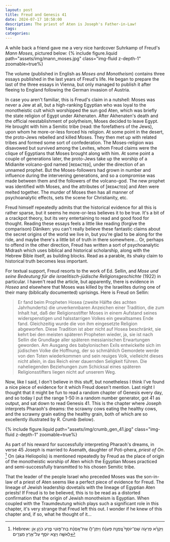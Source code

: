 ```yaml
---
layout: post
title: Freud and Genesis 41 
date: 2024-07-17 10:50:00
description: The priest of Aten is Joseph's Father-in-Law!
tags: 
categories: 
---
```

A while back a friend gave me a very nice hardcover Suhrkamp of Freud's *Mann Moses*, pictured below:
{% include figure.liquid path="assets/img/mann_moses.jpg" class="img-fluid z-depth-1" zoomable=true%} 

The volume (published in English as *Moses and Monotheism*) contains three essays published in the last
years of Freud's life. He began to prepare the last of the three essays in Vienna, but only managed
to publish it after fleeing to England following the German invasion of Austria.

In case you aren't familiar, this is Freud's claim in a nutshell: Moses was never 
a Jew at all, but a high-ranking Egyptian who was loyal to the monotheistic cult which 
worshipped the sun god Aten, which was briefly the state religion of Egypt under 
Akhenaten. After Akhenaten's death and the official reestablishment of polytheism, Moses 
decided to leave Egypt. He brought with him a Semitic tribe
(read: the forefathers of the Jews), upon whom he more-or-less forced his religion.
At some point in the desert, the proto-Jews rebelled and killed Moses. They then met up 
with related tribes and formed some sort of confederation. The Moses-religion was disavowed
but survived among the Levites, whom Freud claims were the clique of Egyptians that Moses brought 
along with him. At some point a couple of generations later, the proto-Jews take up the worship 
of a Midianite volcano-god named \[ʀᴇᴅᴀᴄᴛᴇᴅ\], under the direction of an unnamed
prophet. But the Moses-followers had grown in number and influence during the 
intervening generations, and so a compromise was made between them and the followers 
of the volcano-god. The new prophet was identified with Moses, and the attributes of
\[ʀᴇᴅᴀᴄᴛᴇᴅ\] and Aten were melted together. The murder of Moses then has all manner 
of psychoanalytic effects, sets the scene for Christianity, etc.

Freud himself repeatedly admits that the historical evidence for all this is 
rather sparse, but it seems he more-or-less believes it to be true. It's a bit 
of a crackpot theory, but its very entertaining to read and good food for 
thought. Reading these essays feels a little like reading (forgive the comparison)
Däniken: you can't really believe these fantastic claims about the
secret origins of the world we live in, but you're glad to be along for the ride, and 
maybe there's a little bit of truth in there somewhere... Or, perhaps to offend in the
other direction, Freud has written a sort of psychoanalytic Midrash which uses biblical
and historical scholarship, along with the Hebrew Bible itself, as building blocks.
Read as a parable, its shaky claim to historical truth becomes less important.

For textual support, Freud resorts to the work of Ed. Sellin, and *Mose und seine Bedeutung 
für die israelitisch-jüdische Religionsgeschichte* (1922) in particular. I haven't read
the article, but apparently, there is evidence in *Hosea* and elsewhere that Moses 
was killed by the Israelites during one of their many (biblically documented) uprisings.
Here is Freud on Sellin:

>Er fand beim Propheten Hosea (zweite Hälfte des achten Jahrhunderts) die unverkennbaren Anzeichen einer Tradition, die zum Inhalt hat, daß der Religionsstifter Moses in einem Aufstand seines widerspenstigen und halsstarrigen Volkes ein gewaltsames Ende fand. Gleichzeitig wurde die von ihm eingesetzte Religion abgeworfen. Diese Tradition ist aber nicht auf Hosea beschränkt, sie kehrt bei den meisten späteren Propheten wieder, ja, sie ist nach Sellin die Grundlage aller späteren messianischen Erwartungen geworden. Am Ausgang des babylonischen Exils entwickelte sich im jüdischen Volke die Hoffnung, der so schmählich Gemordete werde von den Toten wiederkommen und sein reuiges Volk, vielleicht dieses nicht allein, in das Reich einer dauernden Seligkeit führen. Die naheliegenden Beziehungen zum Schicksal eines späteren Religionsstifters liegen nicht auf unserem Weg.

Now, like I said, I don't believe in this stuff, but nonetheless I think I've found 
a nice piece of evidence for it which Freud doesn't mention. Last night I thought that 
it might be fun to read a random chapter of Genesis every day, and so today I put
the range 1-50 in a random number generator, got 41 as output, and sat down to 
read Genesis 41. This is the chapter where Joseph interprets Pharaoh's dreams:
the scrawny cows eating the healthy cows, and the scrawny grain eating the healthy 
grain, both of which are so excellently illustrated by R. Crumb (below).

{% include figure.liquid path="assets/img/crumb_gen_41.jpg" class="img-fluid z-depth-1" zoomable=true%} 

As part of his reward for successfully interpreting Pharaoh's dreams, in verse 45 
Joseph is married to Asenath, daughter of Poti-phera, *priest of On*. [^1]
On (aka Heliopolis) is mentioned repeatedly by Freud as the place of origin of 
the monotheistic worship of Aten which the Egyptian Moses practiced
and semi-successfully transmitted to his chosen Semitic tribe.

That the leader of the people Israel who preceded Moses was the son-in-law of a priest of 
Aten seems like a perfect piece of evidence for Freud. The lineage of Jewish leadership
dovetails with the lineage of Egyptian Aten priests! If Freud is to be believed, this is
to be read as a distorted confirmation that the origin of Jewish monotheism is Egyptian.
When coupled with the Traumdeutung which plays such a significant role in this chapter, it's 
very strange that Freud left this out. I wonder if he knew of this chapter 
and, if so, what he thought of it...



[^1]:Hebrew: וַיִּקְרָ֨א פַרְעֹ֣ה שֵׁם־יוֹסֵף֮ צָֽפְנַ֣ת פַּעְנֵ֒חַ֒ וַיִּתֶּן־ל֣וֹ אֶת־אָֽסְנַ֗ת בַּת־פּ֥וֹטִי פֶ֛רַע כֹּהֵ֥ן אֹ֖ן לְאִשָּׁ֑ה וַיֵּצֵ֥א יוֹסֵ֖ף עַל־אֶ֥רֶץ מִצְרָֽיִם׃
